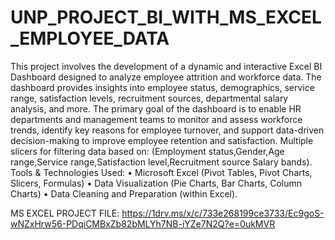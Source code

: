 # UNP_PROJECT_BI_WITH_MS_EXCEL_EMPLOYEE_DATA

This project involves the development of a dynamic and interactive Excel BI Dashboard designed to analyze employee attrition and workforce data. 
The dashboard provides insights into employee status, demographics, service range, satisfaction levels, recruitment sources, departmental salary analysis, and more.
The primary goal of the dashboard is to enable HR departments and management teams to monitor and assess workforce trends, identify key reasons for employee turnover, and support data-driven decision-making to improve employee retention and satisfaction.
Multiple slicers for filtering data based on: (Employment status,Gender,Age range,Service range,Satisfaction level,Recruitment source Salary bands).
Tools & Technologies Used:
	•	Microsoft Excel (Pivot Tables, Pivot Charts, Slicers, Formulas)
	•	Data Visualization (Pie Charts, Bar Charts, Column Charts)
	•	Data Cleaning and Preparation (within Excel).

 MS EXCEL PROJECT FILE: https://1drv.ms/x/c/733e268199ce3733/Ec9goS-wNZxHrw56-PDqiCMBxZb82bMLYh7NB-iYZe7N2Q?e=0ukMVR

